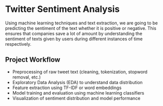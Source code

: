 # Twitter Sentiment Analysis
Using machine learning techniques and text extraction, we are going to be predicting the sentiment of the text whether it is positive or negative. This ensures that companies save a lot of amount by understanding the sentiment of texts given by users during different instances of time respectively.

## Project Workflow
   * Preprocessing of raw tweet text (cleaning, tokenization, stopword removal, etc.)
   * Exploratory Data Analysis (EDA) to understand data distribution
   * Feature extraction using TF-IDF or word embeddings
   * Model training and evaluation using machine learning classifiers
   * Visualization of sentiment distribution and model performance
